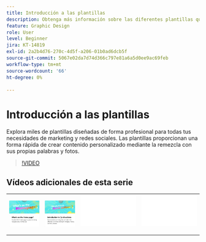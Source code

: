 ```yaml
---
title: Introducción a las plantillas
description: Obtenga más información sobre las diferentes plantillas que puede utilizar para iniciar sus proyectos
feature: Graphic Design
role: User
level: Beginner
jira: KT-14819
exl-id: 2a2b4d76-270c-4d5f-a206-01b0ad6dcb5f
source-git-commit: 5067e02da7d74d366c797e81a6a5d0ee9ac69feb
workflow-type: tm+mt
source-wordcount: '66'
ht-degree: 0%

---
```


# Introducción a las plantillas

Explora miles de plantillas diseñadas de forma profesional para todas tus necesidades de marketing y redes sociales. Las plantillas proporcionan una forma rápida de crear contenido personalizado mediante la remezcla con sus propias palabras y fotos.

>[!VIDEO](https://video.tv.adobe.com/v/3443537?quality=12&learn=on&hidetitle=true&captions=spa)

## Vídeos adicionales de esta serie

<table style="table-layout:fixed">
<tr>
 <td>
      <a href="get-started.md">
         <img alt="¿Qué hay en la página de inicio?" src="assets/home-page.png" />
      </a>
 </td>
 <td>
      <a href="quick-actions.md">
         <img alt="Introducción a las acciones rápidas" src="assets/quick-actions.png" />
      </a>
 </td>
 <td>
      <img alt="Separador" src="../assets/Whitespacer.png" />
      <div>
      <br>
   </td>
    <td>
      <img alt="Separador" src="../assets/Whitespacer.png" />
      <div>
      <br>
   </td>
</tr>
</table>
